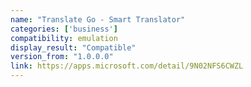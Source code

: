 ```yaml
---
name: "Translate Go - Smart Translator"
categories: ['business']
compatibility: emulation
display_result: "Compatible"
version_from: "1.0.0.0"
link: https://apps.microsoft.com/detail/9N02NFS6CWZL
---
```

